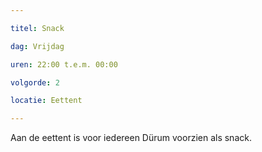 ```yaml
---

titel: Snack

dag: Vrijdag

uren: 22:00 t.e.m. 00:00

volgorde: 2

locatie: Eettent

---
```


Aan de eettent is voor iedereen Dürum voorzien als snack.
